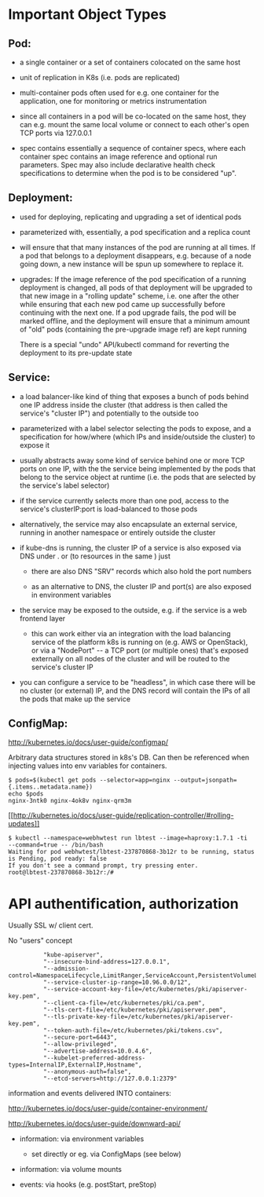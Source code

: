 # Important Object Types

## Pod:

- a single container or a set of containers colocated on the same host

- unit of replication in K8s (i.e. pods are replicated)

- multi-container pods often used for e.g. one container for the
  application, one for monitoring or metrics instrumentation

- since all containers in a pod will be co-located on the same host,
  they can e.g. mount the same local volume or connect to each other's
  open TCP ports via 127.0.0.1

- spec contains essentially a sequence of container specs, where each
  container spec contains an image reference and optional run
  parameters. Spec may also include declarative health check
  specifications to determine when the pod is to be considered "up".


## Deployment:

- used for deploying, replicating and upgrading a set of identical
  pods

- parameterized with, essentially, a pod specification and a replica
  count

- will ensure that that many instances of the pod are running at all
  times. If a pod that belongs to a deployment disappears,
  e.g. because of a node going down, a new instance will be spun up
  somewhere to replace it.

- upgrades: If the image reference of the pod specification of a
  running deployment is changed, all pods of that deployment will be
  upgraded to that new image in a "rolling update" scheme, i.e. one
  after the other while ensuring that each new pod came up
  successfully before continuing with the next one. If a pod upgrade
  fails, the pod will be marked offline, and the deployment will
  ensure that a minimum amount of "old" pods (containing the
  pre-upgrade image ref) are kept running
  
  There is a special "undo" API/kubectl command for reverting the
  deployment to its pre-update state


## Service:

- a load balancer-like kind of thing that exposes a bunch of pods
  behind one IP address inside the cluster (that address is then
  called the service's "cluster IP") and potentially to the outside
  too

- parameterized with a label selector selecting the pods to expose,
  and a specification for how/where (which IPs and inside/outside the
  cluster) to expose it

- usually abstracts away some kind of service behind one or more TCP
  ports on one IP, with the the service being implemented by the pods
  that belong to the service object at runtime (i.e. the pods that are
  selected by the service's label selector)

- if the service currently selects more than one pod, access to the
  service's clusterIP:port is load-balanced to those pods

- alternatively, the service may also encapsulate an external service,
  running in another namespace or entirely outside the cluster

- if kube-dns is running, the cluster IP of a service is also exposed
  via DNS under <servicename>.<namespace> or (to resources in the same
  <namespace>) just <servicename>

  - there are also DNS "SRV" records which also hold the port numbers

  - as an alternative to DNS, the cluster IP and port(s) are also
    exposed in environment variables

- the service may be exposed to the outside, e.g. if the service is a
  web frontend layer

  - this can work either via an integration with the load balancing
    service of the platform k8s is running on (e.g. AWS or OpenStack),
    or via a "NodePort" -- a TCP port (or multiple ones) that's
    exposed externally on all nodes of the cluster and will be routed
    to the service's cluster IP

- you can configure a service to be "headless", in which case there
  will be no cluster (or external) IP, and the DNS record will contain
  the IPs of all the pods that make up the service


## ConfigMap:

http://kubernetes.io/docs/user-guide/configmap/

Arbitrary data structures stored in k8s's DB. Can then be referenced
when injecting values into env variables for containers.



```
$ pods=$(kubectl get pods --selector=app=nginx --output=jsonpath={.items..metadata.name})
echo $pods
nginx-3ntk0 nginx-4ok8v nginx-qrm3m
```


[[http://kubernetes.io/docs/user-guide/replication-controller/#rolling-updates]]


```
$ kubectl --namespace=webhwtest run lbtest --image=haproxy:1.7.1 -ti  --command=true -- /bin/bash
Waiting for pod webhwtest/lbtest-237870868-3b12r to be running, status is Pending, pod ready: false
If you don't see a command prompt, try pressing enter.
root@lbtest-237870868-3b12r:/#
```





# API authentification, authorization

Usually SSL w/ client cert.

No "users" concept


```
          "kube-apiserver",
          "--insecure-bind-address=127.0.0.1",
          "--admission-control=NamespaceLifecycle,LimitRanger,ServiceAccount,PersistentVolumeLabel,DefaultStorageClass,ResourceQuota",
          "--service-cluster-ip-range=10.96.0.0/12",
          "--service-account-key-file=/etc/kubernetes/pki/apiserver-key.pem",
          "--client-ca-file=/etc/kubernetes/pki/ca.pem",
          "--tls-cert-file=/etc/kubernetes/pki/apiserver.pem",
          "--tls-private-key-file=/etc/kubernetes/pki/apiserver-key.pem",
          "--token-auth-file=/etc/kubernetes/pki/tokens.csv",
          "--secure-port=6443",
          "--allow-privileged",
          "--advertise-address=10.0.4.6",
          "--kubelet-preferred-address-types=InternalIP,ExternalIP,Hostname",
          "--anonymous-auth=false",
          "--etcd-servers=http://127.0.0.1:2379"
```



information and events delivered INTO containers:

http://kubernetes.io/docs/user-guide/container-environment/

http://kubernetes.io/docs/user-guide/downward-api/


- information: via environment variables

  - set directly or eg. via ConfigMaps (see below)

- information: via volume mounts

- events: via hooks (e.g. postStart, preStop)


